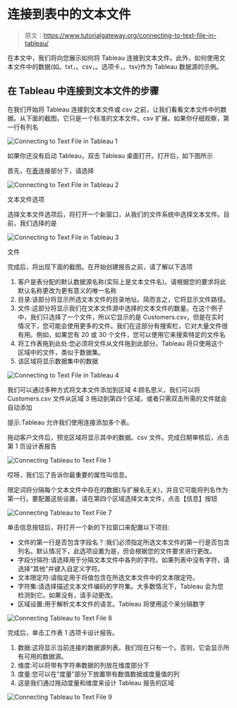 # 连接到表中的文本文件

> 原文：<https://www.tutorialgateway.org/connecting-to-text-file-in-tableau/>

在本文中，我们将向您展示如何将 Tableau 连接到文本文件。此外，如何使用文本文件中的数据(如。txt，。csv，。选项卡，。tsv)作为 Tableau 数据源的示例。

## 在 Tableau 中连接到文本文件的步骤

在我们开始将 Tableau 连接到文本文件或 csv 之前，让我们看看文本文件中的数据。从下面的截图，它只是一个标准的文本文件。csv 扩展。如果你仔细观察，第一行有列名

![Connecting to Text File in Tableau 1](img/a9180939db48328afae89e3b783df034.png)

如果你还没有启动 Tableau，双击 Tableau 桌面打开。打开后，如下图所示

首先，在[表](https://www.tutorialgateway.org/tableau/)连接部分下，请选择

![Connecting to Text File in Tableau 2](img/647d673338201251d21ca29d15aa5c6e.png)

文本文件选项

选择文本文件选项后，将打开一个新窗口，从我们的文件系统中选择文本文件。目前，我们选择的是

![Connecting to Text File in Tableau 3](img/3d82f43a41fed8ab9d7a27a11c3d86c6.png)

文件

完成后，将出现下面的截图。在开始创建报告之前，请了解以下选项

1.  客户是表分配的默认数据源名称(实际上是文本文件名)。请根据您的要求将此默认名称更改为更有意义的唯一名称
2.  目录:该部分将显示所选文本文件的目录地址。简而言之，它将显示文件路径。
3.  文件:这部分将显示我们在文本文件源中选择的文本文件的数量。在这个例子中，我们只选择了一个文件，所以它显示的是 Customers.csv，但是在实时情况下，您可能会使用更多的文件。我们在这部分有搜索栏，它对大量文件很有用。例如，如果您有 20 或 30 个文件，您可以使用它来搜索特定的文件名
4.  将工作表拖到此处:您必须将文件从文件拖到此部分。Tableau 将只使用这个区域中的文件，类似于数据集。
5.  该区域将显示数据集中的数据

![Connecting to Text File in Tableau 4](img/6bd695f5264287689438255b7b31cc74.png)

我们可以通过多种方式将文本文件添加到区域 4:顾名思义，我们可以将 Customers.csv 文件从区域 3 拖动到第四个区域，或者只需双击所需的文件就会自动添加

提示:Tableau 允许我们使用连接添加多个表。

拖动客户文件后，预览区域将显示其中的数据。csv 文件。完成日期审核后，点击第 1 页设计表报告

![Connecting Tableau to Text File 1](img/c41133d357c393fdfff82be023974ce1.png)

哎呀，我们忘了告诉你最重要的属性叫信息。

限定词将分隔每个文本文件中存在的数据(与扩展名无关)，并且它可能将列名作为第一行。要配置这些设置，请在第四个区域选择文本文件，点击【信息】按钮

![Connecting Tableau to Text File 7](img/0a3c46f34241f57ad8e465fb4bb5cb77.png)

单击信息按钮后，将打开一个新的下拉窗口来配置以下项目:

*   文件的第一行是否包含字段名？:我们必须指定所选文本文件的第一行是否包含列名。默认情况下，此选项设置为是，但会根据您的文件要求进行更改。
*   字段分隔符:请选择用于分隔文本文件中各列的字符。如果列表中没有字符，请选择“其他”并键入自定义字符。
*   文本限定符:请指定用于将值包含在所选文本文件中的文本限定符。
*   字符集:请选择描述文本文件编码的字符集。大多数情况下，Tableau 会为您检测到它。如果没有，请手动更改。
*   区域设置:用于解析文本文件的语言。Tableau 将使用这个来分隔数字

![Connecting Tableau to Text File 8](img/fcd9093c99af111dcac5389d59a93109.png)

完成后，单击工作表 1 选项卡设计报告。

1.  数据:这将显示当前连接的数据源列表。我们现在只有一个。否则，它会显示所有可用的数据源。
2.  维度:可以将带有字符串数据的列放在维度部分下
3.  度量:您可以在“度量”部分下放置带有数值数据或度量值的列
4.  这是我们通过拖动度量和维度来设计 Tableau 报告的区域

![Connecting Tableau to Text File 9](img/f6e69a7835cdb1f28c60a541c88469b1.png)